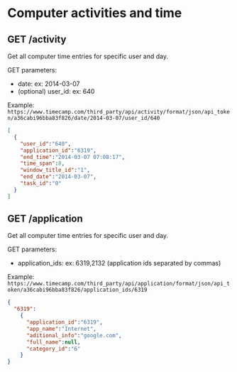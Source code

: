 Computer activities and time
======

GET /activity
----------

Get all computer time entries for specific user and day.

GET parameters:
* date: ex: 2014-03-07
* (optional) user_id: ex: 640

Example:
`https://www.timecamp.com/third_party/api/activity/format/json/api_token/a36cabi96bba83f826/date/2014-03-07/user_id/640`

```json
[
  {
    "user_id":"640",
    "application_id":"6319",
    "end_time":"2014-03-07 07:08:17",
    "time_span":8,
    "window_title_id":"1",
    "end_date":"2014-03-07",
    "task_id":"0"
  }
]
```

GET /application
----------

Get all computer time entries for specific user and day.

GET parameters:
* application_ids: ex: 6319,2132 (application ids separated by commas)

Example:
`https://www.timecamp.com/third_party/api/application/format/json/api_token/a36cabi96bba83f826/application_ids/6319`

```json
{
  "6319":
    {
      "application_id":"6319",
      "app_name":"Internet",
      "aditional_info":"google.com",
      "full_name":null,
      "category_id":"6"
    }
}
```
